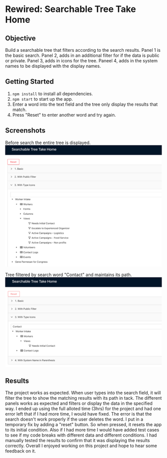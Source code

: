 # Rewired: Searchable Tree Take Home 
## Objective
Build a searchable tree that filters according to the search results. Panel 1 is the basic search. Panel 2, adds in an additional filter for if the data is public or private. Panel 3, adds in icons for the tree. Paneel 4, adds in the system names to be displayed with the display names. 

## Getting Started
1. `npm install` to install all dependencies.
2. `npm start` to start up the app.
3. Enter a word into the text field and the tree only display the results that match.
4. Press "Reset" to enter another word and try again.

## Screenshots
Before search the entire tree is displayed.
![default screenshot](./Rewired_SS_02.png)


Tree filtered by search word "Contact" and maintains its path.
![filtered screenshot](./Rewired_SS_03.png)

## Results
The project works as expected. When user types into the search field, it will filter the tree to show the matching results with its path in tack. The different panels works as expected and filters or display the data in the specified way. I ended up using the full alloted time (3hrs) for the project and had one error left that if I had more time, I would have fixed. The error is that the search doesn't work properly if the user deletes the word. I put in a temporary fix by adding a "reset" button. So when pressed, it resets the app to its initial condition. Also if I had more time I would have added test cases to see if my code breaks with different data and different conditions. I had manually tested the results to confirm that it was displaying the results correctly. Overall I enjoyed working on this project and hope to hear some feedback on it.